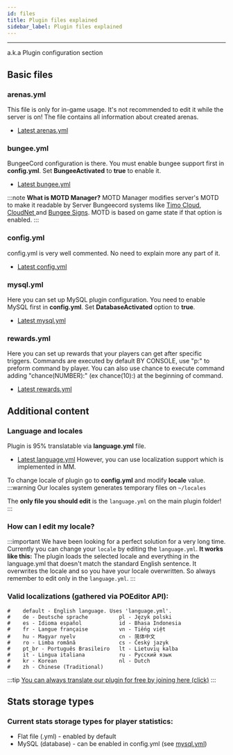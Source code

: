 ```yaml
---
id: files
title: Plugin files explained
sidebar_label: Plugin files explained
---
```

---
a.k.a Plugin configuration section

## Basic files

### arenas.yml

This file is only for in-game usage. It's not recommended to edit it while the server is on! The file contains all information about created arenas.

* [Latest arenas.yml](https://raw.githubusercontent.com/Plugily-Projects/Village_Defense/master/src/main/resources/arenas.yml)

### bungee.yml

BungeeCord configuration is there. You must enable bungee support first in **config.yml**. Set **BungeeActivated** to **true** to enable it.

* [Latest bungee.yml](https://raw.githubusercontent.com/Plugily-Projects/Village_Defense/master/src/main/resources/bungee.yml)

:::note
 **What is MOTD Manager?** MOTD Manager modifies server's MOTD to make it readable by Server Bungeecord systems like [Timo Cloud](https://www.spigotmc.org/resources/timocloud-the-most-efficient-cloud-system.53757/), [CloudNet ](https://www.spigotmc.org/resources/cloudnet-v3-the-cloud-network-environment-technology.42059/)and [Bungee Signs](https://www.spigotmc.org/resources/bungeesigns.6563/). MOTD is based on game state if that option is enabled.
:::

### config.yml

config.yml is very well commented. No need to explain more any part of it.

* [Latest config.yml](https://raw.githubusercontent.com/Plugily-Projects/Village_Defense/master/src/main/resources/config.yml)

### mysql.yml

Here you can set up MySQL plugin configuration. You need to enable MySQL first in **config.yml**. Set **DatabaseActivated** option to **true**.

* [Latest mysql.yml](https://raw.githubusercontent.com/Plugily-Projects/Village_Defense/master/src/main/resources/mysql.yml)

### rewards.yml

Here you can set up rewards that your players can get after specific triggers.
Commands are executed by default BY CONSOLE, use "p:" to preform command by player.
You can also use chance to execute command adding "chance(NUMBER):" (ex chance(10):) at the beginning of command.

* [Latest rewards.yml](https://raw.githubusercontent.com/Plugily-Projects/Village_Defense/master/src/main/resources/rewards.yml)

## Additional content

### Language and locales

Plugin is 95% translatable via **language.yml** file.

* [Latest language.yml](https://raw.githubusercontent.com/Plugily-Projects/Village_Defense/master/src/main/resources/language.yml)
However, you can use localization support which is implemented in MM.

To change locale of plugin go to **config.yml** and modify **locale** value.
:::warning
Our locales system generates temporary files on `~/locales`

The **only file you should edit** is the `language.yml` on the main plugin folder!
:::
### How can I edit my locale?
:::important
We have been looking for a perfect solution for a very long time.
Currently you can change your `locale` by editing the `language.yml`.
**It works like this:** The plugin loads the selected locale and everything in the language.yml that doesn't match the standard English sentence. It overwrites the locale and so you have your locale overwritten.
So always remember to edit only in the `language.yml`.
:::
###  **Valid localizations \(gathered via POEditor API\):**

```text
#    default - English language. Uses 'language.yml'.
#    de - Deutsche sprache          pl - Język polski
#    es - Idioma español            id - Bhasa Indonesia
#    fr - Langue française          vn - Tiếng việt
#    hu - Magyar nyelv              cn - 简体中文
#    ro - Limba română              cs - Český jazyk
#    pt_br - Português Brasileiro   lt - Lietuvių kalba
#    it - Lingua italiana           ru - Русский язык
#    kr - Korean                    nl - Dutch
#    zh - Chinese (Traditional)
```

:::tip
 [You can always translate our plugin for free by joining here \(click\)](https://translate.plugily.xyz)
:::

## Stats storage types

### **Current stats storage types for player statistics:**

* Flat file \(.yml\) - enabled by default
* MySQL \(database\) - can be enabled in config.yml \(see [mysql.yml](plugin-files-explained.md#mysql-yml)\)

